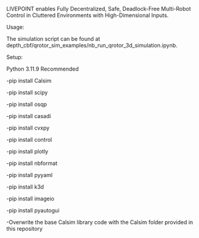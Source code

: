 LIVEPOINT enables Fully Decentralized, Safe, Deadlock-Free Multi-Robot Control in Cluttered Environments with High-Dimensional Inputs.

Usage:

The simulation script can be found at depth_cbf/qrotor_sim_examples/nb_run_qrotor_3d_simulation.ipynb.

Setup:

Python 3.11.9 Recommended

-pip install Calsim

-pip install scipy

-pip install osqp

-pip install casadi

-pip install cvxpy

-pip install control

-pip install plotly

-pip install nbformat

-pip install pyyaml

-pip install k3d

-pip install imageio

-pip install pyautogui

-Overwrite the base Calsim library code with the Calsim folder provided in this repository
